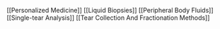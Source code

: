 [[Personalized Medicine]]
[[Liquid Biopsies]]
[[Peripheral Body Fluids]]
[[Single-tear Analysis]]
[[Tear Collection And Fractionation Methods]]

